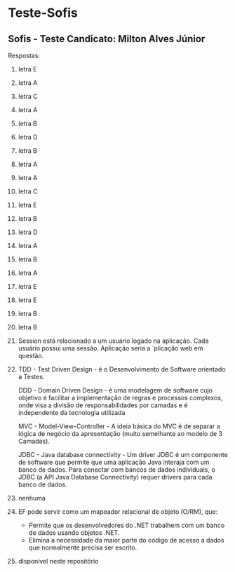 # Teste-Sofis

Sofis - Teste
Candicato: Milton Alves Júnior
------------------------------

Respostas:

1) letra E
2) letra A
3) letra C
4) letra A
5) letra B
6) letra D
7) letra B
8) letra A
9) letra A
10) letra C
11) letra E
12) letra B
13) letra D
14) letra A
15) letra B
16) letra A
17) letra E
18) letra E
19) letra B
20) letra B
21) Session está relacionado a um usuário logado na aplicação.
    Cada usuário possui uma sessão.
    Aplicação seria a ´plicação web em questão. 
22) TDD  - Test Driven Design - é o Desenvolvimento de Software orientado a Testes.

    DDD  - Domain Driven Design - é uma modelagem de software cujo objetivo é facilitar a implementação de regras e processos complexos, onde visa a divisão de responsabilidades por camadas e é independente da tecnologia utilizada 
    
    MVC  - Model-View-Controller - A ideia básica do MVC é de separar a lógica de negócio da apresentação (muito semelhante ao modelo de 3 Camadas).
    
    JDBC - Java database connectivity - Um driver JDBC é um componente de software que permite que uma aplicação Java interaja com um banco de dados. Para conectar com bancos de dados individuais, o JDBC (a API Java Database Connectivity) requer drivers para cada banco de dados.
23) nenhuma
24) EF pode servir como um mapeador relacional de objeto (O/RM), que:
    - Permite que os desenvolvedores do .NET trabalhem com um banco de dados usando objetos .NET.
    - Elimina a necessidade da maior parte do código de acesso a dados que normalmente precisa ser escrito.
25) disponível neste repositório
